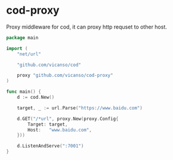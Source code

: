 # cod-proxy

Proxy middleware for cod, it can proxy http requset to other host.

```go
package main

import (
	"net/url"

	"github.com/vicanso/cod"

	proxy "github.com/vicanso/cod-proxy"
)

func main() {
	d := cod.New()

	target, _ := url.Parse("https://www.baidu.com")

	d.GET("/*url", proxy.New(proxy.Config{
		Target: target,
		Host:   "www.baidu.com",
	}))

	d.ListenAndServe(":7001")
}
```
